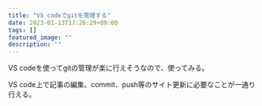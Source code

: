 ```yaml
---
title: "VS codeでgitを管理する"
date: 2023-01-13T17:26:29+09:00
tags: []
featured_image: ""
description: ""
---
```


VS codeを使ってgitの管理が楽に行えそうなので、使ってみる。
<br>

VS code上で記事の編集、commit、push等のサイト更新に必要なことが一通り行える。